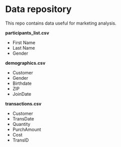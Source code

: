 # Data repository
This repo contains data useful for marketing analysis.

**participants_list.csv**
- First Name
- Last Name
- Gender

**demographics.csv**
- Customer
- Gender
- Birthdate
- ZIP
- JoinDate

**transactions.csv**
- Customer
- TransDate
- Quantity
- PurchAmount
- Cost
- TransID

